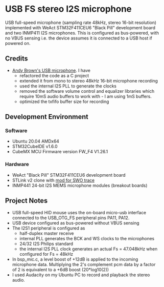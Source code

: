 # USB FS stereo I2S microphone

USB full-speed microphone (sampling rate 48kHz, stereo 16-bit resolution) implemented with WeAct STM32F411CEU6 "Black Pill" development board and two INMP411 I2S microphones. 
This is configured as bus-powered, with no VBUS sensing i.e. the device assumes it is connected to a USB host if powered on. 

## Credits

* [Andy Brown's USB microphone](https://andybrown.me.uk/2021/03/13/usb-microphone/). I have 
  * refactored the code as a C project
  * extended it from mono to stereo 48kHz 16-bit microphone recording
  * used the internal I2S PLL to generate the clocks
  * removed the software volume control and equalizer libraries which require 10mS audio buffers to work with - I am using 1mS buffers.
  * optimized the txfifo buffer size for recording

## Development Environment

### Software

* Ubuntu 20.04 AMDx64
* STM32CubeIDE v1.6.0
* CubeMX MCU Firmware version FW_F4 V1.26.1

### Hardware

* WeAct "Black Pill" STM32F411CEU6 development board 
* STLink v2 clone with [mod for SWO trace](http://eeblog.co.uk/2018/11/29/swo-with-cubemx-using-st-link-clones/)
* INMP441 24-bit I2S MEMS microphone modules (breakout boards)

  
## Project Notes

* USB full-speed HID mouse uses the on-board micro-usb interface connected to the USB_OTG_FS peripheral pins PA11, PA12.
* USB device configured as bus-powered without VBUS sensing
* The I2S1 peripheral is configured as 
  * half-duplex master receive
  * internal PLL generates the BCK and WS clocks to the microphones
  * 24/32 I2S Philips standard
  * the internal I2S PLL clock generates an actual Fs = 47.048kHz when configured for Fs = 48kHz
* In bsp_mic.c, a level boost of +12dB is applied to the incoming microphone data. Multiplying the 2's complement pcm data by a factor of 2 is equivalent to a +6dB boost (20*log10(2))
* I used Audacity on my Ubuntu PC to record and playback the stereo audio. 

